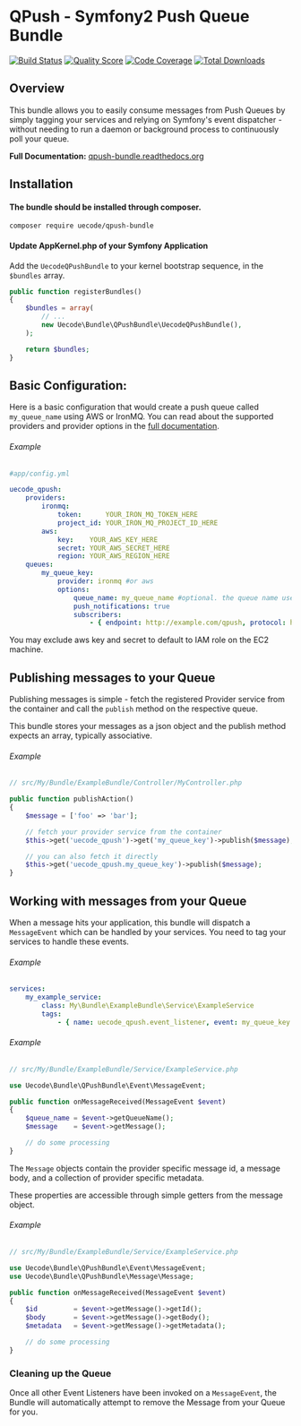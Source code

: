 QPush - Symfony2 Push Queue Bundle
==================================

[![Build Status](https://img.shields.io/travis/uecode/qpush-bundle/master.svg?style=flat-square)](https://travis-ci.org/uecode/qpush-bundle)
[![Quality Score](https://img.shields.io/scrutinizer/g/uecode/qpush-bundle.svg?style=flat-square)](https://scrutinizer-ci.com/g/uecode/qpush-bundle/)
[![Code Coverage](https://img.shields.io/scrutinizer/coverage/g/uecode/qpush-bundle.svg?style=flat-square)](https://scrutinizer-ci.com/g/uecode/qpush-bundle/)
[![Total Downloads](http://img.shields.io/packagist/dt/uecode/qpush-bundle.svg?style=flat-square)](https://packagist.org/packages/uecode/qpush-bundle)

## Overview
This bundle allows you to easily consume messages from Push Queues by simply
tagging your services and relying on Symfony's event dispatcher - without
needing to run a daemon or background process to continuously poll your queue.

**Full Documentation:** [qpush-bundle.readthedocs.org](http://qpush-bundle.rtfd.org)

## Installation

#### The bundle should be installed through composer.

```
composer require uecode/qpush-bundle
```

#### Update AppKernel.php of your Symfony Application

Add the `UecodeQPushBundle` to your kernel bootstrap sequence, in the `$bundles`
array.

```php
public function registerBundles()
{
    $bundles = array(
        // ...
        new Uecode\Bundle\QPushBundle\UecodeQPushBundle(),
    );

    return $bundles;
}
```

## Basic Configuration:

Here is a basic configuration that would create a push queue called
`my_queue_name` using AWS or IronMQ. You can read about the supported providers
and provider options in the [full documentation](http://qpush-bundle.rtfd.org).

###### Example

```yaml
#app/config.yml

uecode_qpush:
    providers:
        ironmq:
            token:      YOUR_IRON_MQ_TOKEN_HERE
            project_id: YOUR_IRON_MQ_PROJECT_ID_HERE
        aws:
            key:    YOUR_AWS_KEY_HERE
            secret: YOUR_AWS_SECRET_HERE
            region: YOUR_AWS_REGION_HERE
    queues:
        my_queue_key:
            provider: ironmq #or aws
            options:
                queue_name: my_queue_name #optional. the queue name used on the provider
                push_notifications: true
                subscribers:
                    - { endpoint: http://example.com/qpush, protocol: http }
```

You may exclude aws key and secret to default to IAM role on the EC2 machine.

## Publishing messages to your Queue

Publishing messages is simple - fetch the registered Provider service from the
container and call the `publish` method on the respective queue.

This bundle stores your messages as a json object and the publish method expects
an array, typically associative.

###### Example

```php
// src/My/Bundle/ExampleBundle/Controller/MyController.php

public function publishAction()
{
    $message = ['foo' => 'bar'];

    // fetch your provider service from the container
    $this->get('uecode_qpush')->get('my_queue_key')->publish($message);

    // you can also fetch it directly
    $this->get('uecode_qpush.my_queue_key')->publish($message);
}

```

## Working with messages from your Queue

When a message hits your application, this bundle will dispatch a `MessageEvent`
which can be handled by your services. You need to tag your services to handle
these events.

###### Example
```yaml
services:
    my_example_service:
    	class: My\Bundle\ExampleBundle\Service\ExampleService
    	tags:
    		- { name: uecode_qpush.event_listener, event: my_queue_key.message_received, method: onMessageReceived }
```

###### Example
```php
// src/My/Bundle/ExampleBundle/Service/ExampleService.php

use Uecode\Bundle\QPushBundle\Event\MessageEvent;

public function onMessageReceived(MessageEvent $event)
{
    $queue_name = $event->getQueueName();
    $message    = $event->getMessage();

    // do some processing
}
```

The `Message` objects contain the provider specific message id, a message body,
and a collection of provider specific metadata.

These properties are accessible through simple getters from the message object.

###### Example
```php
// src/My/Bundle/ExampleBundle/Service/ExampleService.php

use Uecode\Bundle\QPushBundle\Event\MessageEvent;
use Uecode\Bundle\QPushBundle\Message\Message;

public function onMessageReceived(MessageEvent $event)
{
    $id         = $event->getMessage()->getId();
    $body       = $event->getMessage()->getBody();
    $metadata   = $event->getMessage()->getMetadata();

    // do some processing
}
```

### Cleaning up the Queue

Once all other Event Listeners have been invoked on a `MessageEvent`, the Bundle
will automatically attempt to remove the Message from your Queue for you.

